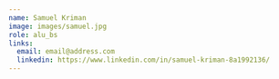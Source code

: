 ```yaml
---
name: Samuel Kriman
image: images/samuel.jpg
role: alu_bs
links:
  email: email@address.com
  linkedin: https://www.linkedin.com/in/samuel-kriman-8a1992136/
---
```

